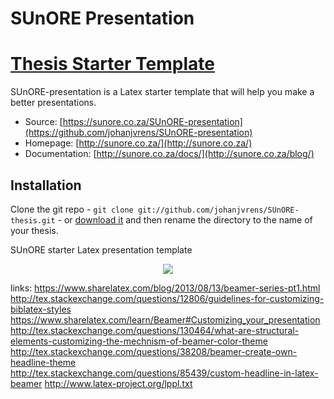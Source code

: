 SUnORE Presentation
=========================
# [Thesis Starter Template](http://sunore.co.za/)

SUnORE-presentation is a Latex starter template that will help you make a better presentations.

* Source: [https://sunore.co.za/SUnORE-presentation](https://github.com/johanjvrens/SUnORE-presentation)
* Homepage: [http://sunore.co.za/](http://sunore.co.za/)
* Documentation: [http://sunore.co.za/docs/](http://sunore.co.za/blog/)

## Installation

Clone the git repo - `git clone git://github.com/johanjvrens/SUnORE-thesis.git` - or [download it](https://github.com/johanjvrens/SUnORE-presentation/zipball/master) and then rename the directory to the name of your thesis.

SUnORE starter Latex presentation template

<p align="center"><img src="https://raw.githubusercontent.com/johanjvrens/stellenbosch-presentation/master/examples/example_1.png"></p>

links:
https://www.sharelatex.com/blog/2013/08/13/beamer-series-pt1.html  
http://tex.stackexchange.com/questions/12806/guidelines-for-customizing-biblatex-styles  
https://www.sharelatex.com/learn/Beamer#Customizing_your_presentation  
http://tex.stackexchange.com/questions/130464/what-are-structural-elements-customizing-the-mechnism-of-beamer-color-theme  
http://tex.stackexchange.com/questions/38208/beamer-create-own-headline-theme  
http://tex.stackexchange.com/questions/85439/custom-headline-in-latex-beamer
http://www.latex-project.org/lppl.txt

